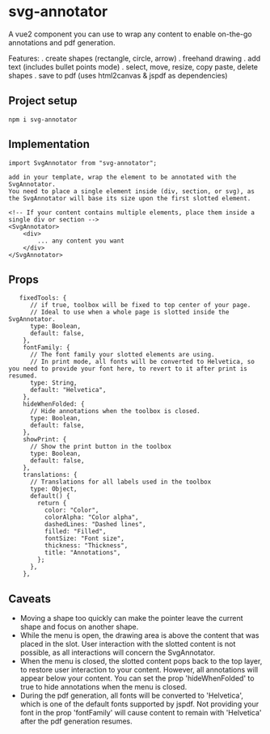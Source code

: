 # svg-annotator
A vue2 component you can use to wrap any content to enable on-the-go annotations and pdf generation.

Features:
. create shapes (rectangle, circle, arrow)
. freehand drawing
. add text (includes bullet points mode)
. select, move, resize, copy paste, delete shapes
. save to pdf (uses html2canvas & jspdf as dependencies)

## Project setup
```
npm i svg-annotator
```

## Implementation
```
import SvgAnnotator from "svg-annotator";

add in your template, wrap the element to be annotated with the SvgAnnotator.
You need to place a single element inside (div, section, or svg), as the SvgAnnotator will base its size upon the first slotted element.

<!-- If your content contains multiple elements, place them inside a single div or section -->
<SvgAnnotator>
    <div>
        ... any content you want
    </div>
</SvgAnnotator>

```

## Props
```
   fixedTools: {
      // if true, toolbox will be fixed to top center of your page. 
      // Ideal to use when a whole page is slotted inside the SvgAnnotator.
      type: Boolean,
      default: false,
    },
    fontFamily: {
      // The font family your slotted elements are using. 
      // In print mode, all fonts will be converted to Helvetica, so you need to provide your font here, to revert to it after print is resumed.
      type: String,
      default: "Helvetica",
    },
    hideWhenFolded: {
      // Hide annotations when the toolbox is closed.
      type: Boolean,
      default: false,
    },
    showPrint: {
      // Show the print button in the toolbox
      type: Boolean,
      default: false,
    },
    translations: {
      // Translations for all labels used in the toolbox
      type: Object,
      default() {
        return {
          color: "Color",
          colorAlpha: "Color alpha",
          dashedLines: "Dashed lines",
          filled: "Filled",
          fontSize: "Font size",
          thickness: "Thickness",
          title: "Annotations",
        };
      },
    },
```

## Caveats

- Moving a shape too quickly can make the pointer leave the current shape and focus on another shape.<br>
- While the menu is open, the drawing area is above the content that was placed in the slot. User interaction with the slotted content is not possible, as all interactions will concern the SvgAnnotator.<br>
- When the menu is closed, the slotted content pops back to the top layer, to restore user interaction to your content. However, all annotations will appear below your content. You can set the prop 'hideWhenFolded' to true to hide annotations when the menu is closed.<br>
- During the pdf generation, all fonts will be converted to 'Helvetica', which is one of the default fonts supported by jspdf. Not providing your font in the prop 'fontFamily' will cause content to remain with 'Helvetica' after the pdf generation resumes.

